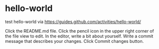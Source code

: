 # hello-world
test hello-world via https://guides.github.com/activities/hello-world/


Click the README.md file.
Click the  pencil icon in the upper right corner of the file view to edit.
In the editor, write a bit about yourself.
Write a commit message that describes your changes.
Click Commit changes button.


